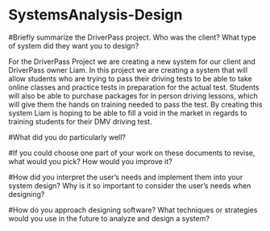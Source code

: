 # SystemsAnalysis-Design

#Briefly summarize the DriverPass project. Who was the client? What type of system did they want you to design?

For the DriverPass Project we are creating a new system for our client and DriverPass owner Liam. In this project we are creating a system that will allow students who are trying to pass their driving tests to be able to take online classes and practice tests in preparation for the actual test. Students will also be able to purchase packages for in person driving lessons, which will give them the hands on training needed to pass the test. By creating this system Liam is hoping to be able to fill a void in the market in regards to training students for their DMV driving test.

#What did you do particularly well?


#If you could choose one part of your work on these documents to revise, what would you pick? How would you improve it?


#How did you interpret the user’s needs and implement them into your system design? Why is it so important to consider the user’s needs when designing?


#How do you approach designing software? What techniques or strategies would you use in the future to analyze and design a system?
